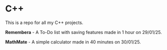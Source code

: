 # C++
This is a repo for all my C++ projects.

**Remembera** - A To-Do list with saving features made in 1 hour on 29/01/25.

**MathMate** - A simple calculator made in 40 minutes on 30/01/25.